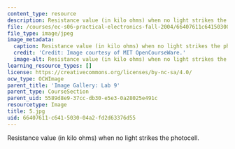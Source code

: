 ```yaml
---
content_type: resource
description: Resistance value (in kilo ohms) when no light strikes the photocell.
file: /courses/ec-s06-practical-electronics-fall-2004/66407611c641503004a2fd2d63376d55_5.jpg
file_type: image/jpeg
image_metadata:
  caption: Resistance value (in kilo ohms) when no light strikes the photocell.
  credit: 'Credit: Image courtesy of MIT OpenCourseWare.'
  image-alt: Resistance value (in kilo ohms) when no light strikes the photocell.
learning_resource_types: []
license: https://creativecommons.org/licenses/by-nc-sa/4.0/
ocw_type: OCWImage
parent_title: 'Image Gallery: Lab 9'
parent_type: CourseSection
parent_uid: 5589d8e9-37cc-db30-e5e3-0a28025e491c
resourcetype: Image
title: 5.jpg
uid: 66407611-c641-5030-04a2-fd2d63376d55
---
```

Resistance value (in kilo ohms) when no light strikes the photocell.
